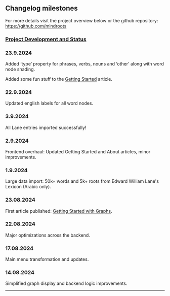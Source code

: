## Changelog milestones

For more details visit the project overview below or the github repository: https://github.com/mindroots

### [Project Development and Status](/project-overview)

### 23.9.2024
Added ‘type’ property for phrases, verbs, nouns and ‘other’ along with word node shading. 

Added some fun stuff to the [Getting Started](/getting-started) article. 

### 22.9.2024
Updated english labels for all word nodes. 

### 3.9.2024
All Lane entries imported successfully!

### 2.9.2024
Frontend overhaul: Updated Getting Started and About articles, minor improvements.

### 1.9.2024
Large data import: 50k+ words and 5k+ roots from Edward William Lane's Lexicon (Arabic only).

### 23.08.2024
First article published: [Getting Started with Graphs](/getting-started).

### 22.08.2024
Major optimizations across the backend.

### 17.08.2024
Main menu transformation and updates.

### 14.08.2024
Simplified graph display and backend logic improvements.

---
